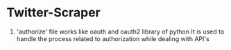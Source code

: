 # Twitter-Scraper

1) 'authorize' file works like oauth and oauth2 library of python
It is used to handle the process related to authorization while dealing with API's


